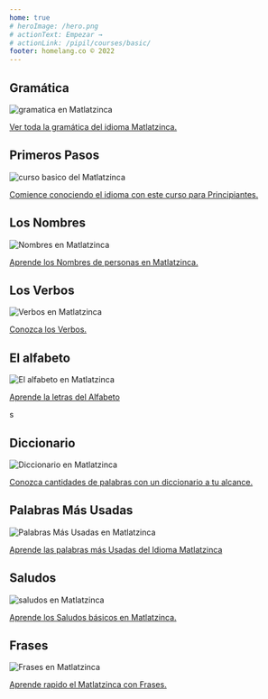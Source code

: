 ```yaml
---
home: true
# heroImage: /hero.png
# actionText: Empezar →
# actionLink: /pipil/courses/basic/
footer: homelang.co © 2022  
---
```


<div class="features">
  <div class="feature">
    <h2>Gramática </h2>
    <img src="/home/grammar.jpg" alt="gramatica en Matlatzinca">
    <p><a href="/mx/matlatzinca/grammar/guide/">Ver toda la gramática del idioma Matlatzinca.</a></p>
  </div>
  <div class="feature">
    <h2>Primeros Pasos</h2>
    <img src="/home/courses.jpg" alt="curso basico del Matlatzinca">
    <p><a href="/mx/matlatzinca/courses/basic/">Comience conociendo el idioma con este curso para Principiantes.</a></p>
  </div>
  <div class="feature">
    <h2>Los Nombres</h2>
    <img src="/home/people.jpg" alt="Nombres en Matlatzinca">
    <p><a href="/mx/matlatzinca/vocabulary/people/">Aprende los Nombres de personas en Matlatzinca.</a></p>
  </div>
   <div class="feature">
    <h2>Los Verbos </h2>
    <img src="/home/verbs.png" alt="Verbos en Matlatzinca">
    <p><a href="/mx/matlatzinca/grammar/verbs/">Conozca los Verbos.</a></p>
  </div>
  <div class="feature">
    <h2>El alfabeto</h2>
    <img src="/home/alphabet.jpg" alt="El alfabeto en Matlatzinca">
    <p><a href="/mx/matlatzinca/grammar/alphabet/">Aprende la letras del Alfabeto</a></p>
  </div>s
     <div class="feature">
    <h2>Diccionario</h2>
    <img src="/home/dictionary.jpg" alt="Diccionario en Matlatzinca">
    <p><a href="/mx/matlatzinca/dictionary/">Conozca cantidades de palabras con un diccionario a tu alcance.</a></p>
  </div>
  <div class="feature">
    <h2>Palabras Más Usadas</h2>
    <img src="/home/more_used.jpg" alt="Palabras Más Usadas en Matlatzinca">
    <p><a href="/mx/matlatzinca/vocabulary/more_used/">Aprende las palabras más Usadas del Idioma Matlatzinca</a></p>
  </div>
    <div class="feature">
    <h2>Saludos</h2>
    <img src="/home/greetings.jpg" alt="saludos en Matlatzinca">
    <p><a href="/mx/matlatzinca/vocabulary/greetings/">Aprende los Saludos básicos en Matlatzinca.</a></p>
  </div>
   <div class="feature">
    <h2>Frases</h2>
    <img src="/home/phrases.jpg" alt="Frases en Matlatzinca">
    <p><a href="/mx/matlatzinca/vocabulary/phrases/">Aprende rapido el Matlatzinca con Frases.</a></p>
  </div>
</div>

<!-- <counter/> -->